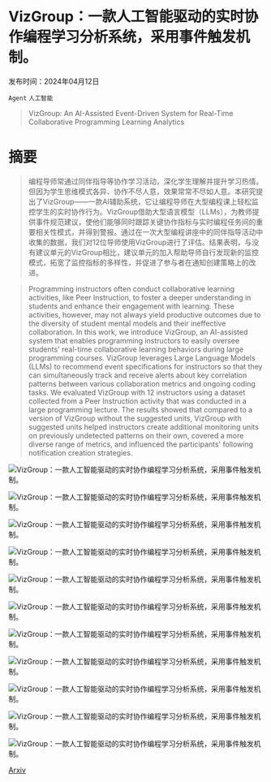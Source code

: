 # VizGroup：一款人工智能驱动的实时协作编程学习分析系统，采用事件触发机制。

发布时间：2024年04月12日

`Agent` `人工智能`

> VizGroup: An AI-Assisted Event-Driven System for Real-Time Collaborative Programming Learning Analytics

# 摘要

> 编程导师常通过同伴指导等协作学习活动，深化学生理解并提升学习热情。但因为学生思维模式各异、协作不尽人意，效果常常不尽如人意。本研究提出了VizGroup——一款AI辅助系统，它让编程导师在大型编程课上轻松监控学生的实时协作行为。VizGroup借助大型语言模型（LLMs），为教师提供事件规范建议，使他们能够同时跟踪关键协作指标与实时编程任务间的重要相关性模式，并得到警报。通过在一次大型编程讲座中的同伴指导活动中收集的数据，我们对12位导师使用VizGroup进行了评估。结果表明，与没有建议单元的VizGroup相比，建议单元的加入帮助导师自行发现新的监控模式，拓宽了监控指标的多样性，并促进了参与者在通知创建策略上的改进。

> Programming instructors often conduct collaborative learning activities, like Peer Instruction, to foster a deeper understanding in students and enhance their engagement with learning. These activities, however, may not always yield productive outcomes due to the diversity of student mental models and their ineffective collaboration. In this work, we introduce VizGroup, an AI-assisted system that enables programming instructors to easily oversee students' real-time collaborative learning behaviors during large programming courses. VizGroup leverages Large Language Models (LLMs) to recommend event specifications for instructors so that they can simultaneously track and receive alerts about key correlation patterns between various collaboration metrics and ongoing coding tasks. We evaluated VizGroup with 12 instructors using a dataset collected from a Peer Instruction activity that was conducted in a large programming lecture. The results showed that compared to a version of VizGroup without the suggested units, VizGroup with suggested units helped instructors create additional monitoring units on previously undetected patterns on their own, covered a more diverse range of metrics, and influenced the participants' following notification creation strategies.

![VizGroup：一款人工智能驱动的实时协作编程学习分析系统，采用事件触发机制。](../../../paper_images/2404.08743/formative_study_probe_UI.png)

![VizGroup：一款人工智能驱动的实时协作编程学习分析系统，采用事件触发机制。](../../../paper_images/2404.08743/Final_VizGroup_System.png)

![VizGroup：一款人工智能驱动的实时协作编程学习分析系统，采用事件触发机制。](../../../paper_images/2404.08743/Three_levels_of_activity_view_new_1.png)

![VizGroup：一款人工智能驱动的实时协作编程学习分析系统，采用事件触发机制。](../../../paper_images/2404.08743/Clicking_on_data_point.png)

![VizGroup：一款人工智能驱动的实时协作编程学习分析系统，采用事件触发机制。](../../../paper_images/2404.08743/Notification_Layout_4.png)

![VizGroup：一款人工智能驱动的实时协作编程学习分析系统，采用事件触发机制。](../../../paper_images/2404.08743/Notification_alert.png)

![VizGroup：一款人工智能驱动的实时协作编程学习分析系统，采用事件触发机制。](../../../paper_images/2404.08743/Temporal_Alert.png)

![VizGroup：一款人工智能驱动的实时协作编程学习分析系统，采用事件触发机制。](../../../paper_images/2404.08743/Spatial_Alert_3.png)

![VizGroup：一款人工智能驱动的实时协作编程学习分析系统，采用事件触发机制。](../../../paper_images/2404.08743/UI_interaction_suggest_2.png)

![VizGroup：一款人工智能驱动的实时协作编程学习分析系统，采用事件触发机制。](../../../paper_images/2404.08743/LLM_Suggested_Notification.png)

![VizGroup：一款人工智能驱动的实时协作编程学习分析系统，采用事件触发机制。](../../../paper_images/2404.08743/likert.png)

[Arxiv](https://arxiv.org/abs/2404.08743)